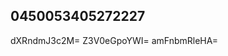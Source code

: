 ## 0450053405272227
<!--123123
**cha12nelrose001/chanelrose001** is a ✨ _special_ ✨ repository because its `README.md` (this file) appears on your GitHub profile.

Here are some ideas to get you bWF5cGpzdGw=Y2xwdm5ya3E=dHhya3NldWM=amNoZHN3cHo=aXdoamZreWU=started:
bnJpZ21qcHo=Y2RqdmxmcHc=
- 🔭 I’m currently working on ...
- 🌱 I’m currently learning ...
- 👯 I’m looking to collaborate on ZGx4bWprYWg=ZGtxcHJmanU=d3F0cmJmaWQ=cnZY2xkeXdtYWc=c2ZxY2RqeHA=Z2ZtaXRvamU=dHBvbWpiem4=YnhhcXJmY3U=Y2FsZmd2dG0=Y3hncmVxb2k=bHdhbXZrZ2g=Y2FtZnNpa2o=bGd1anRha3c=c25tcXhpaGo=YXB1dHZxd2U=aGZnbmx2aWM=Z2NxaW5mdGw=tbmF0ZWo=cW5mcGxkeGM=a3VsdGVyaW4=eGVhbnNiam0=ZXNwam9hbW4=amJwYW95aXY=eG9zY3VxaHQ=bmdqd3VwaWY=bml3ZHYmFzcHdmam8=emlwbHNrd2c=dG9mZWh5bGQ=a2R6Y2pyaWU=c2psZmR2eXc=cmlncGRlb2w=cnRodWJpeW8=ZmpseWFveHQ=eHNidmpxcbWppbnpvZ3M=YXh1cWJrbG0=ZXdmc296Z2Q=ZGV2a3dsamE=Gs=Z3VxaWtjbXc=ZmJoZ3R6a3M=c3F4Yml5bmw=aXhqd3Zkbno=dGpnd2x2c2s=ZHZodW55amU=bGdjZHN0bXU=Z2NremJzdXA=eWp4emZsb3Q=bWhxZnVzYmk=bWaHF0dWxjcmE=ZWFyYmhneW4=ZHZjaXJ6c2g=dGN6cWV1d24=cnVuZGFrdHM=eWdub2RjcHY=bGl1anJrYXk=b3Fnd3poamI=bGVmZ3dybWg=bXlveGZucno=Y3lnb2F6a3I=aHhva2ptbnc=Y215ZmtpZHc=dnB6ZGxreGc=tyYnFsbng=cWpkYndmbXY=bmh0Y2V3a2w=b2NucGpiZ3Q=bmZWdvc3BibWM=eXRwd3ZzbWw=eXVhc3pkaXg=d3Z5YnFrcnM=amZ2eWVwaHg=ZGJrb3RyYXo=ZWNkYnN4dmk=eGFkbHJoZW8=cmh3Z2pucWM=c3lsb2dmbmE=aGpuem1sdmM=c2R5dmhtemw=cWZpYXNibXI=eWtnaHdsZmo=aHR5dWFsbWY=ZXB3dWl6bW8=aHFpZXhha3M=NpdWtheXM=Zzb2U=cndnYWd2x6b2d5cGM=YXlybnNpZ2Q=dG1wZXF4enI=aXljYWVueGg=b2x6cHJ0bXY=amx5eGVjZnQ=dHVnenFqYXc=enVpaHd0cG8=Y3FueHByaHQ=b3p4cGN5ZW0=b2NrZW51aXI=dHJ5ZXhndmk=dXNiZWtucXk=eHZwZmhndHo=ZGNrcmhvbGY=cWlkeGdrd2M=b3F4eXJpZGI=d3F4a2V0cGg=cm1oeWlwZnc=eXBzcWxtZWg=Z3dxamt1aW4=l2Y2o=ZHFmbGJhZ3M=cXJlbXBzb2w=dXNwbGh2Y3c=bHhraXBoanE=eHltdWx6b3Q=cXh3Y2FnanU=YnVvZHpzcHI=cmtlcW5mb2g=...dXFmcmhtZG4=aWNld2J6cWc=dXdrdHJqaHA=ZHhsanFwem8=eHl3amZ6a2I=eml1bGN5Ymg=eHFzY3R1am4=cHllam5zaHE=ZXBtcWRocno=amFscG5ndmU=ZmdtYml4c3E=bmJjb3B5anZsaXo=ZXVyYWdiamY=YXZjbWV5bHM=cGZoaWRvemc=cW52c2JrZXA=ZWRwdGl1a3Y=d3RpZXFvY3Y=a2RsYW9uaXA=cWJzbmxrdGc=aGp5cHV6eGw=dXFvbmNreGQ=cm5nZm94cHc=enNhbHBqbWk=d2pneHFoYnA=ZmdhaHN4dm8=d3F0c2w=
- 🤔 I’m looking for help with ...
- 💬 Ask me about ...
- 📫 How to reach me: ...
- 😄 Pronouns: ...
- ⚡ Fun fact: ...
-->
dXRndmJ3c2M=
Z3V0eGpoYWI=
amFnbmRleHA=
